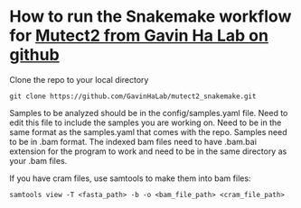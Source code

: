 # How to run the Snakemake workflow for [Mutect2 from Gavin Ha Lab on github](https://github.com/GavinHaLab/mutect2_snakemake/tree/788cb735f5198195e21b392f11034b4506fa39f7)

Clone the repo to your local directory
```
git clone https://github.com/GavinHaLab/mutect2_snakemake.git
```

Samples to be analyzed should be in the config/samples.yaml file. Need to edit this file to include the samples you are working on. Need to be in the same format as the samples.yaml that comes with the repo. Samples need to be in .bam format. The indexed bam files need to have .bam.bai extension for the program to work and need to be in the same directory as your .bam files. 

If you have cram files, use samtools to make them into bam files:
```
samtools view -T <fasta_path> -b -o <bam_file_path> <cram_file_path>
```

